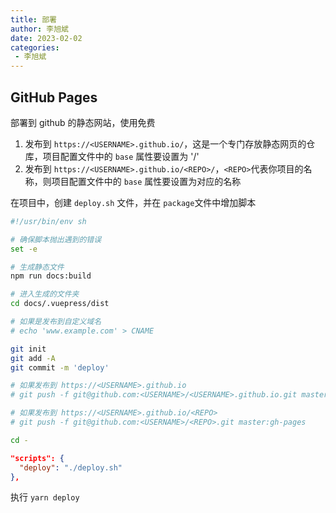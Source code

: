 ```yaml
---
title: 部署
author: 李旭斌
date: 2023-02-02
categories:
 - 李旭斌
---
```


## GitHub Pages

部署到 github 的静态网站，使用免费

1. 发布到 `https://<USERNAME>.github.io/`，这是一个专门存放静态网页的仓库，项目配置文件中的 `base` 属性要设置为 '/'
2. 发布到 `https://<USERNAME>.github.io/<REPO>/`，`<REPO>`代表你项目的名称，则项目配置文件中的 `base` 属性要设置为对应的名称

在项目中，创建 `deploy.sh` 文件，并在 `package`文件中增加脚本

```sh {13,20,23}
#!/usr/bin/env sh

# 确保脚本抛出遇到的错误
set -e

# 生成静态文件
npm run docs:build

# 进入生成的文件夹
cd docs/.vuepress/dist

# 如果是发布到自定义域名
# echo 'www.example.com' > CNAME

git init
git add -A
git commit -m 'deploy'

# 如果发布到 https://<USERNAME>.github.io
# git push -f git@github.com:<USERNAME>/<USERNAME>.github.io.git master

# 如果发布到 https://<USERNAME>.github.io/<REPO>
# git push -f git@github.com:<USERNAME>/<REPO>.git master:gh-pages

cd -
```

```json
"scripts": {
  "deploy": "./deploy.sh"
},
   ```

执行 `yarn deploy`